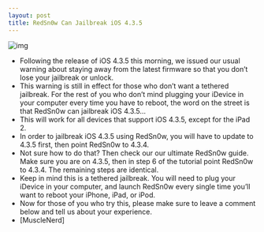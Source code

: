 ```yaml
---
layout: post
title: RedSn0w Can Jailbreak iOS 4.3.5
---
```

![img](http://media.idownloadblog.com/wp-content/uploads/2011/07/RedSn0w-Jailbreak-iOS-4.3.5.png)
* Following the release of iOS 4.3.5 this morning, we issued our usual warning about staying away from the latest firmware so that you don’t lose your jailbreak or unlock.
* This warning is still in effect for those who don’t want a tethered jailbreak. For the rest of you who don’t mind plugging your iDevice in your computer every time you have to reboot, the word on the street is that RedSn0w can jailbreak iOS 4.3.5…
* This will work for all devices that support iOS 4.3.5, except for the iPad 2.
* In order to jailbreak iOS 4.3.5 using RedSn0w, you will have to update to 4.3.5 first, then point RedSn0w to 4.3.4.
* Not sure how to do that? Then check our our ultimate RedSn0w guide. Make sure you are on 4.3.5, then in step 6 of the tutorial point RedSn0w to 4.3.4. The remaining steps are identical.
* Keep in mind this is a tethered jailbreak. You will need to plug your iDevice in your computer, and launch RedSn0w every single time you’ll want to reboot your iPhone, iPad, or iPod.
* Now for those of you who try this, please make sure to leave a comment below and tell us about your experience.
* [MuscleNerd]

